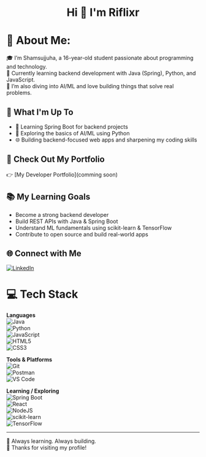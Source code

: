 <h1 align="center">Hi 👋 I'm Riflixr</h1>

# 💫 About Me:
🎓 I’m Shamsujjuha, a 16-year-old student passionate about programming and technology.  
🚀 Currently learning backend development with Java (Spring), Python, and JavaScript.  
🧠 I’m also diving into AI/ML and love building things that solve real problems.

## 🚀 What I'm Up To

- 🌱 Learning Spring Boot for backend projects  
- 🤖 Exploring the basics of AI/ML using Python  
- 🌐 Building backend-focused web apps and sharpening my coding skills  

## 📁 Check Out My Portfolio  
👉 [My Developer Portfolio](comming soon)

## 📚 My Learning Goals

- Become a strong backend developer  
- Build REST APIs with Java & Spring Boot  
- Understand ML fundamentals using scikit-learn & TensorFlow  
- Contribute to open source and build real-world apps  

## 🌐 Connect with Me

[![LinkedIn](https://img.shields.io/badge/LinkedIn-%230077B5.svg?logo=linkedin&logoColor=white)](https://www.linkedin.com/)  

# 💻 Tech Stack

**Languages**  
![Java](https://img.shields.io/badge/java-%23ED8B00.svg?style=for-the-badge&logo=java&logoColor=white)  
![Python](https://img.shields.io/badge/python-%233776AB.svg?style=for-the-badge&logo=python&logoColor=white)  
![JavaScript](https://img.shields.io/badge/javascript-%23323330.svg?style=for-the-badge&logo=javascript&logoColor=%23F7DF1E)  
![HTML5](https://img.shields.io/badge/html5-%23E34F26.svg?style=for-the-badge&logo=html5&logoColor=white)  
![CSS3](https://img.shields.io/badge/css3-%231572B6.svg?style=for-the-badge&logo=css3&logoColor=white)

**Tools & Platforms**  
![Git](https://img.shields.io/badge/git-%23F05033.svg?style=for-the-badge&logo=git&logoColor=white)  
![Postman](https://img.shields.io/badge/Postman-FF6C37?style=for-the-badge&logo=postman&logoColor=white)  
![VS Code](https://img.shields.io/badge/VSCode-%23007ACC.svg?style=for-the-badge&logo=visual-studio-code&logoColor=white)  

**Learning / Exploring**  
![Spring Boot](https://img.shields.io/badge/Spring_Boot-F2F4F9?style=for-the-badge&logo=spring-boot)  
![React](https://img.shields.io/badge/react-%2320232a.svg?style=for-the-badge&logo=react&logoColor=%2361DAFB)  
![NodeJS](https://img.shields.io/badge/node.js-6DA55F?style=for-the-badge&logo=node.js&logoColor=white)  
![scikit-learn](https://img.shields.io/badge/scikit--learn-%23F7931E.svg?style=for-the-badge&logo=scikit-learn&logoColor=white)  
![TensorFlow](https://img.shields.io/badge/TensorFlow-%23FF6F00.svg?style=for-the-badge&logo=tensorflow&logoColor=white)  

---

🧠 Always learning. Always building.  
🌟 Thanks for visiting my profile!
